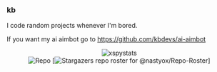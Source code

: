 ### kb

I code random projects whenever I'm bored.

If you want my ai aimbot go to https://github.com/kbdevs/ai-aimbot

<div align="center">
  
![xspystats](https://github-readme-stats.vercel.app/api?username=kbdevs&show_icons=true&theme=midnight-purple#gh-dark-mode-only) <br>
![Repo](https://github-readme-stats.vercel.app/api/pin?username=kbdevs\&repo=ai-aimbot\&title_color=fff\&icon_color=f9f9f9\&text_color=9f9f9f\&bg_color=151515)
[![Stargazers repo roster for @nastyox/Repo-Roster](https://reporoster.com/stars/nastyox/Repo-Roster)]
</div>

